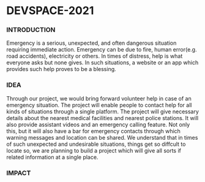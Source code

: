 # DEVSPACE-2021 #

### INTRODUCTION ###

Emergency is a serious, unexpected, and often dangerous situation requiring immediate action. Emergency can be due to fire, human error(e.g. road accidents), electricity or others. In times of distress, help is what everyone asks but none gives. In such situations, a website or an app which provides such help proves to be a blessing.

### IDEA ###

Through our project, we would bring forward volunteer help in case of an emergency situation. The project will enable people to contact help for all kinds of situations through a single platform. The project will give necessary details about the nearest medical facilities and nearest police stations. It will also provide assistant videos and an emergency calling feature. Not only this, but it will also have a bar for emergency contacts through which warning messages and location can be shared. We understand that in times of such unexpected and undesirable situations, things get so diffcult to locate so, we are planning to build a project which will give all sorts if related information at a single place.

### IMPACT ###

